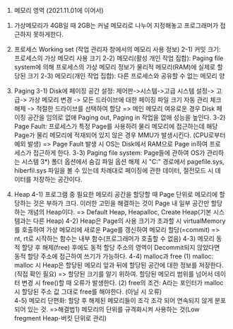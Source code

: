 1. 메모리 영역 (2021.11.01에 이어서)
 1) 가상메모리가 4GB일 때 2GB는 커널 메모리로 나누어 지정해놓고 프로그래머가 접근하지 못하게한다.
 
 2) 프로세스 Working set (작업 관리자 창에서의 메모리 사용 정보)
 2-1) 커밋 크기: 프로세스의 가상 메모리 사용 크기 
 2-2) 메모리(활성 개인 작업 집합): Paging file system에 의해 프로세스의 가상 메모리 정보가 물리적 메모리(RAM)에 실제로 할당된 크기
 2-3) 메모리(개인 작업 집합): 다른 프로세스와 공유할 수 없는 메모리 양
 
 3) Paging
 3-1) Disk에 페이징 공간 설정: 제어판->시스템->고급 시스템 설정-> 고급-> 가상 메모리 변경 -> 모든 드라이브에 대한 페이징 파일 크기 자동 관리 체크 해제 -> 적절한 드라이브를 선택하여 할당
 => 메인 메모리 여유로운 경우 Disk 페이징 공간을 임의로 없애 Paging out, Paging in 작업을 없애 성능을 높인다.
 3-2) Page Fault: 프로세스가 특정 Page를 사용하려 물리 메모리에 접근하는데 해당 Page가 물리 메모리에 적재되어 있지 않은 경우 MMU가 발생시킨다. (CPU로부터 예외 발생)
 => Page Fault 발생 시 OS는 Disk에서 RAM으로 Page in하여 프로세스가 접근하게 한다.
 3-3) Paging file system: Page들에 관하여 OS가 관리하는 시스템
 3*) 폴더 옵션에서 숨김 파일 옵션 해제 시 "C:\" 경로에서 pagefile.sys, hiberfil.sys 파일을 볼 수 있는데 차례대로 페이징에 관한 데이터, 절전모드 시 데이터를 저장하는 공간이다.
 
 4) Heap
 4-1) 프로그램 중 필요한 메모리 공간을 할당할 때 Page 단위로 메모리에 할당하는 것은 부하가 크다. 이러한 고민을 해결하는 것이 Page 내 일부 공간만 할당하는 개념의 Heap이다.
 => Default Heap, Heapalloc, Create Heap(기본 시스템과는 다른 Heap)
 4-2) Heap은 Page의 사용 크기가 초과할 시 virtualMemory를 호출하여 가상 메모리에 새로운 Page를 갱신하여 메모리 할당(=commit)
 => nt, rt로 시작하는 함수는 내부 함수(프로그래머가 호출할 수 없음)
 4-3) 메모리 동적 할당 후 해제(free) 후에도 동적 할당 주소의 영역이 Decommit되지 않았다면 동적 할당 주소에 접근하여 쓰기가 가능하다. 
 4-4) malloc과  free
  (1) malloc: malloc 시 Heap은 할당된 메모리 앞과 뒤에 할당된 공간에 대한 정보를 저장한다.(직접 확인 필요)
  => 할당된 크기를 알기 위하여. 할당된 메모리 범위를 넘어서 데이터 변경 시 free()할 때 오류가 발생한다.
  (2) free의 조건: A라는 포인터가 malloc 시 할당된 주소 값 그대로 free를 해야한다. (아닐 시 오류)  
 4-5) 메모리 단편화: 할당 후 해제된 메모리들이 조각 조각 되어 연속되지 않게 분포되어 있는 것.
 =>해결법1) 메모리의 단위를 규격화시켜 사용하는 것(Low fregment Heap-버킷 단위로 관리)
